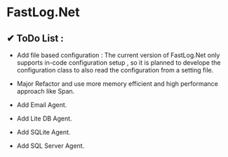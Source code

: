 # FastLog.Net
## ✔ ToDo List : 

- Add file based configuration : The current version of FastLog.Net only supports in-code configuration setup , so it is planned to develope the configuration class to also read the configuration from a setting file.  
 
- Major Refactor and use more memory efficient and high performance approach like Span<T>.  
  
- Add Email Agent.  
  
- Add Lite DB Agent.  
  
- Add SQLite Agent.  
  
- Add SQL Server Agent.  
